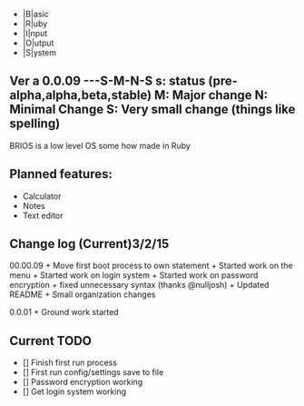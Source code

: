 + |B|asic 
+ |R|uby
+ |I|nput
+ |O|utput
+ |S|ystem

Ver a 0.0.09
 ---S-M-N-S
 s: status (pre-alpha,alpha,beta,stable)
 M: Major change
 N: Minimal Change
 S: Very small change (things like spelling)
-----------------
BRIOS is a low level OS some how made in Ruby

Planned features:
-----------------
+ Calculator
+ Notes
+ Text editor


Change log (Current)3/2/15
---------------------
00.00.09
	+ Move first boot process to own statement 
	+ Started work on the menu
	+ Started work on login system 
	+ Started work on password encryption 
	+ fixed unnecessary syntax (thanks @nulljosh)
	+ Updated README 
	+ Small organization changes
	
0.0.01
	+ Ground work started  

Current TODO
-------------
- [] Finish first run process
- [] First run config/settings save to file 
- [] Password encryption working
- [] Get login system working



